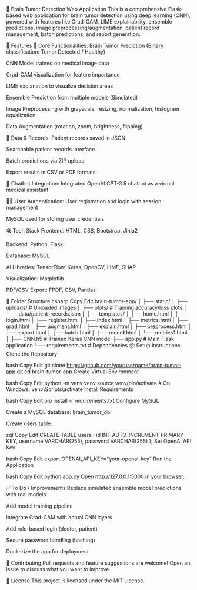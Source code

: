 🧠 Brain Tumor Detection Web Application
This is a comprehensive Flask-based web application for brain tumor detection using deep learning (CNN), powered with features like Grad-CAM, LIME explainability, ensemble predictions, image preprocessing/augmentation, patient record management, batch predictions, and report generation.

🚀 Features
🧪 Core Functionalities:
Brain Tumor Prediction (Binary classification: Tumor Detected / Healthy)

CNN Model trained on medical image data

Grad-CAM visualization for feature importance

LIME explanation to visualize decision areas

Ensemble Prediction from multiple models (Simulated)

Image Preprocessing with grayscale, resizing, normalization, histogram equalization

Data Augmentation (rotation, zoom, brightness, flipping)

🧾 Data & Records:
Patient records saved in JSON

Searchable patient records interface

Batch predictions via ZIP upload

Export results in CSV or PDF formats

💬 Chatbot Integration:
Integrated OpenAI GPT-3.5 chatbot as a virtual medical assistant

🧑‍💻 User Authentication:
User registration and login with session management

MySQL used for storing user credentials

🛠 Tech Stack
Frontend: HTML, CSS, Bootstrap, Jinja2

Backend: Python, Flask

Database: MySQL

AI Libraries: TensorFlow, Keras, OpenCV, LIME, SHAP

Visualization: Matplotlib

PDF/CSV Export: FPDF, CSV, Pandas

📁 Folder Structure
csharp
Copy
Edit
brain-tumor-app/
│
├── static/
│   ├── uploads/              # Uploaded images
│   ├── plots/                # Training accuracy/loss plots
│   └── data/patient_records.json
│
├── templates/
│   ├── home.html
│   ├── login.html
│   ├── register.html
│   ├── index.html
│   ├── metrics.html
│   ├── grad.html
│   ├── augment.html
│   ├── explain.html
│   ├── preprocess.html
│   ├── export.html
│   ├── batch.html
│   ├── record.html
│   └── metrics1.html
│
├── CNN.h5                   # Trained Keras CNN model
├── app.py                   # Main Flask application
└── requirements.txt         # Dependencies
📦 Setup Instructions
Clone the Repository

bash
Copy
Edit
git clone https://github.com/yourusername/brain-tumor-app.git
cd brain-tumor-app
Create Virtual Environment

bash
Copy
Edit
python -m venv venv
source venv/bin/activate  # On Windows: venv\Scripts\activate
Install Requirements

bash
Copy
Edit
pip install -r requirements.txt
Configure MySQL

Create a MySQL database: brain_tumor_db

Create users table:

sql
Copy
Edit
CREATE TABLE users (
  id INT AUTO_INCREMENT PRIMARY KEY,
  username VARCHAR(255),
  password VARCHAR(255)
);
Set OpenAI API Key

bash
Copy
Edit
export OPENAI_API_KEY="your-openai-key"
Run the Application

bash
Copy
Edit
python app.py
Open http://127.0.0.1:5000 in your browser.

✅ To Do / Improvements
Replace simulated ensemble model predictions with real models

Add model training pipeline

Integrate Grad-CAM with actual CNN layers

Add role-based login (doctor, patient)

Secure password handling (hashing)

Dockerize the app for deployment



🤝 Contributing
Pull requests and feature suggestions are welcome!
Open an issue to discuss what you want to improve.

📜 License
This project is licensed under the MIT License.

